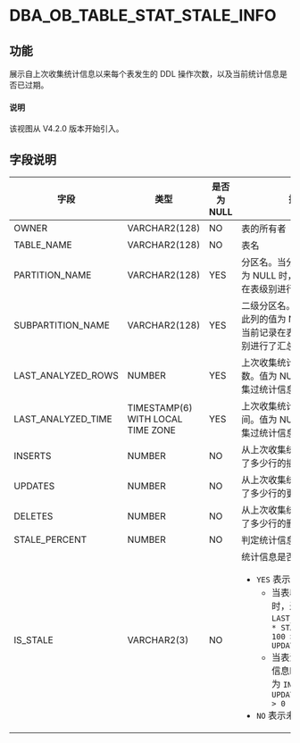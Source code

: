 # DBA_OB_TABLE_STAT_STALE_INFO

## 功能

展示自上次收集统计信息以来每个表发生的 DDL 操作次数，以及当前统计信息是否已过期。

<main id="notice" type='explain'>
  <h4>说明</h4>
  <p>该视图从 V4.2.0 版本开始引入。</p>
</main>

## 字段说明

| **字段** | **类型** | **是否为 NULL** | **描述** |
| --- | --- | --- | --- |
| OWNER | VARCHAR2(128) | NO | 表的所有者 |
| TABLE_NAME | VARCHAR2(128) | NO | 表名|
| PARTITION_NAME | VARCHAR2(128) | YES | 分区名。当分区表此列的值为 NULL 时，表示当前记录在表级别进行了汇总 |
| SUBPARTITION_NAME | VARCHAR2(128) | YES | 二级分区名。当二级分区表此列的值为 NULL 时，表示当前记录在表级别或分区级别进行了汇总 |
| LAST_ANALYZED_ROWS | NUMBER | YES | 上次收集统计信息时的行数。值为 NULL 表示没有收集过统计信息 |
| LAST_ANALYZED_TIME | TIMESTAMP(6) WITH LOCAL TIME ZONE | YES | 上次收集统计信息时的时间。值为 NULL 表示没有收集过统计信息 |
| INSERTS | NUMBER | NO | 从上次收集统计信息起发生了多少行的插入 |
| UPDATES | NUMBER | NO | 从上次收集统计信息起发生了多少行的更新 |
| DELETES | NUMBER | NO | 从上次收集统计信息起发生了多少行的删除 |
| STALE_PERCENT | NUMBER | NO | 判定统计信息过期的百分比 |
| IS_STALE | VARCHAR2(3) | NO | 统计信息是否过期。<ul><li>`YES` 表示过期<ul><li>当表收集过统计信息时，过期的条件为 `LAST_ANALYZED_ROWS * STALE_PERCENT / 100 > INSERTS + UPDATES + DELETES`  </li><li>当表没有收集过统计信息时，过期的条件为 `INSERTS + UPDATES + DELETES > 0` </li></ul>  </li><li>`NO` 表示未过期 </li></ul>|

